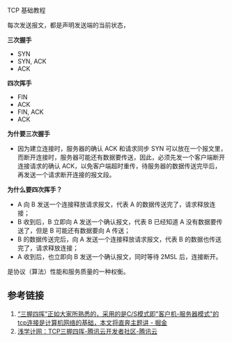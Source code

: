 TCP 基础教程

每次发送报文，都是声明发送端的当前状态，

**三次握手**

- SYN
- SYN, ACK
- ACK

**四次挥手**

- FIN
- ACK
- FIN, ACK
- ACK

**为什要三次握手**

- 因为建立连接时，服务器的确认 ACK 和请求同步 SYN 可以放在一个报文里，而断开连接时，服务器可能还有数据要传送，因此，必须先发一个客户端断开连接请求的确认 ACK，以免客户端超时重传，待服务器的数据传送完毕后，再发送一个请求断开连接的报文段。

**为什么要四次挥手？**

- A 向 B 发送一个连接释放请求报文，代表 A 的数据传送完了，请求释放连接；
- B 收到后，B 立即向 A 发送一个确认报文，代表 B 已经知道 A 没有数据要传送了，但是 B 可能还有数据要向 A 传送；
- B 的数据传送完后，向 A 发送一个连接释放请求报文，代表 B 的数据也传送完了，请求释放连接；
- A 收到后，也立即向 B 发送一个确认报文，同时等待 2MSL 后，连接断开。

是协议（算法）性能和服务质量的一种权衡。

## 参考链接

1. [“三握四挥”正如大家所熟悉的，采用的是C/S模式即"客户机-服务器模式"的tcp连接是计算机网络的基础，本文将直奔主题讲 - 掘金](https://juejin.cn/post/7021088172272533511)
2. [浅学计网：TCP三握四挥-腾讯云开发者社区-腾讯云](https://cloud.tencent.com/developer/article/2359202)